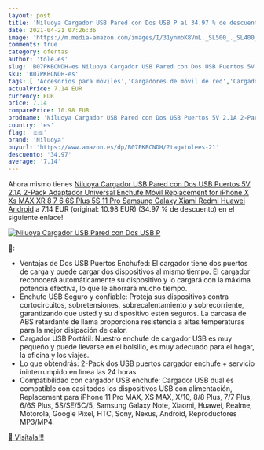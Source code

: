 ```yaml
---
layout: post
title: 'Niluoya Cargador USB Pared con Dos USB P al 34.97 % de descuento'
date: 2021-04-21 07:26:36
image: 'https://m.media-amazon.com/images/I/31ynmbK8VmL._SL500_._SL400_.jpg'
comments: true
category: ofertas
author: 'tole.es'
slug: 'B07PKBCNDH-es Niluoya Cargador USB Pared con Dos USB Puertos 5V 2.1A...'
sku: 'B07PKBCNDH-es'
tags: [ 'Accesorios para móviles','Cargadores de móvil de red','Cargadores para móviles','Comunicación móvil y accesorios','Electrónica','android','niluoya', ]
actualPrice: 7.14 EUR
currency: EUR
price: 7.14
comparePrice: 10.98 EUR
prodname: 'Niluoya Cargador USB Pared con Dos USB Puertos 5V 2.1A 2-Pack Adaptador Universal Enchufe Móvil Replacement for iPhone X Xs MAX XR 8 7 6 6S Plus 5S 11 Pro  Samsung Galaxy  Xiami Redmi  Huawei  Android'
country: 'es'
flag: '🇪🇸'
brand: 'Niluoya'
buyurl: 'https://www.amazon.es/dp/B07PKBCNDH/?tag=tolees-21'
descuento: '34.97'
average: '7.14'
---
```


Ahora mismo tienes [Niluoya Cargador USB Pared con Dos USB Puertos 5V 2.1A 2-Pack Adaptador Universal Enchufe Móvil Replacement for iPhone X Xs MAX XR 8 7 6 6S Plus 5S 11 Pro  Samsung Galaxy  Xiami Redmi  Huawei  Android](https://www.amazon.es/dp/B07PKBCNDH/?tag=tolees-21) a 7.14 EUR (original: 10.98 EUR) (34.97 %  de descuento) en el siguiente enlace!

[![Niluoya Cargador USB Pared con Dos USB P](https://m.media-amazon.com/images/I/31ynmbK8VmL._SL500_._SL400_.jpg)](https://www.amazon.es/dp/B07PKBCNDH/?tag=tolees-21)

🔎:

- Ventajas de Dos USB Puertos Enchufed: El cargador tiene dos puertos de carga y puede cargar dos dispositivos al mismo tiempo. El cargador reconocerá automáticamente su dispositivo y lo cargará con la máxima potencia efectiva, lo que le ahorrará mucho tiempo.
- Enchufe USB Seguro y confiable: Proteja sus dispositivos contra cortocircuitos, sobretensiones, sobrecalentamiento y sobrecorriente, garantizando que usted y su dispositivo estén seguros. La carcasa de ABS retardante de llama proporciona resistencia a altas temperaturas para la mejor disipación de calor.
- Cargador USB Portátil: Nuestro enchufe de cargador USB es muy pequeño y puede llevarse en el bolsillo, es muy adecuado para el hogar, la oficina y los viajes.
- Lo que obtendrás: 2-Pack dos USB puertos cargador enchufe + servicio ininterrumpido en línea las 24 horas
- Compatibilidad con cargador USB enchufe: Cargador USB dual es compatible con casi todos los dispositivos USB con alimentación, Replacement para iPhone 11 Pro MAX, XS MAX, X/10, 8/8 Plus, 7/7 Plus, 6/6S Plus, 5S/SE/5C/5, Samsung Galaxy Note, Xiaomi, Huawei, Realme, Motorola, Google Pixel, HTC, Sony, Nexus, Android, Reproductores MP3/MP4.

[🛒 Visítala!!!](https://www.amazon.es/dp/B07PKBCNDH/?tag=tolees-21)
